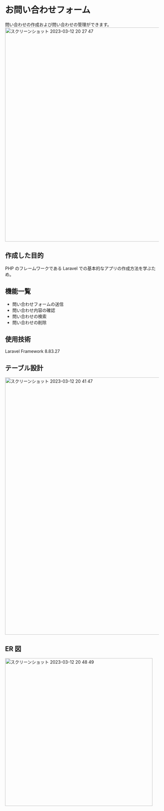 # お問い合わせフォーム

問い合わせの作成および問い合わせの管理ができます。
<img width="700" alt="スクリーンショット 2023-03-12 20 27 47" src="https://user-images.githubusercontent.com/118032025/224541623-5e7962e5-4b9e-4490-9067-a2702ac45155.png">

## 作成した目的

PHP のフレームワークである Laravel での基本的なアプリの作成方法を学ぶため。

## 機能一覧

-   問い合わせフォームの送信
-   問い合わせ内容の確認
-   問い合わせの検索
-   問い合わせの削除

## 使用技術

Laravel Framework 8.83.27

## テーブル設計

<img width="841" alt="スクリーンショット 2023-03-12 20 41 47" src="https://user-images.githubusercontent.com/118032025/224542252-233abae6-c2b8-4325-97cd-409d4bc87a9a.png">

## ER 図

<img width="483" alt="スクリーンショット 2023-03-12 20 48 49" src="https://user-images.githubusercontent.com/118032025/224542607-0e67110c-5a41-4dd2-bfa9-2343ade87cae.png">
